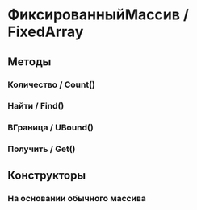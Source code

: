 
# ФиксированныйМассив / FixedArray
      

      
## Методы
    
### Количество / Count()
    
### Найти / Find()
    
### ВГраница / UBound()
    
### Получить / Get()
    
## Конструкторы

  
### На основании обычного массива
    